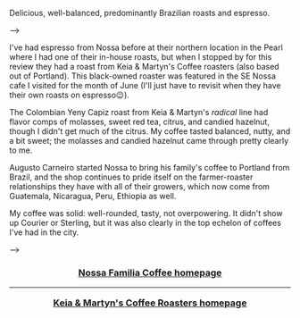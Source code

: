 <!--
where: Portland, OR
layout: post
title: Nossa Familia Coffee - 9/10
permalink: /nossa
cat: coffee
-->

Delicious, well-balanced, predominantly Brazilian roasts and espresso.

-->

I've had espresso from Nossa before at their northern location in the Pearl where I had one of their in-house roasts, but when I stopped by for this review they had a roast from Keia & Martyn's Coffee roasters (also based out of Portland).
This black-owned roaster was featured in the SE Nossa cafe I visited for the month of June (I'll just have to revisit when they have their own roasts on espresso😉).

The Colombian Yeny Capiz roast from Keia & Martyn's *radical* line had flavor comps of molasses, sweet red tea, citrus, and candied hazelnut, though I didn't get much of the citrus.
My coffee tasted balanced, nutty, and a bit sweet; the molasses and candied hazelnut came through pretty clearly to me.

Augusto Carneiro started Nossa to bring his family's coffee to Portland from Brazil, and the shop continues to pride itself on the farmer-roaster relationships they have with all of their growers, which now come from Guatemala, Nicaragua, Peru, Ethiopia as well.

My coffee was solid: well-rounded, tasty, not overpowering.
It didn't show up Courier or Sterling, but it was also clearly in the top echelon of coffees I've had in the city.

-->

<h3>
    <center>
        <a href="https://www.nossacoffee.com/" target="blank">
        Nossa Familia Coffee homepage
        </a>
        <hr>
        <a href="https://keiaandmartynscoffee.com/" target="blank">
        Keia & Martyn's Coffee Roasters homepage
        </a>
    </center>
</h3>
